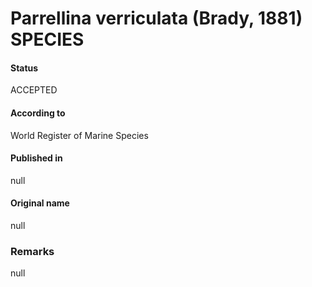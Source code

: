Parrellina verriculata (Brady, 1881) SPECIES
=======

#### Status
ACCEPTED

#### According to
World Register of Marine Species

#### Published in
null

#### Original name
null

### Remarks
null